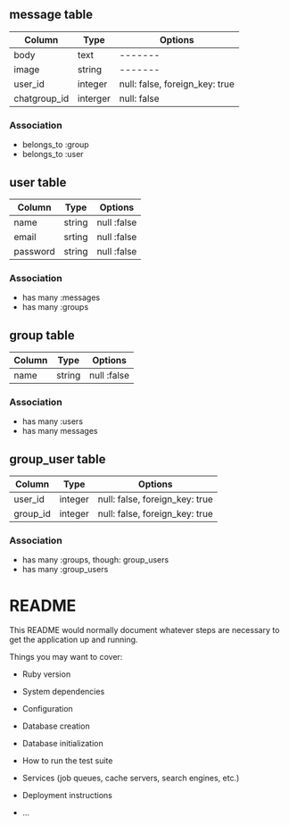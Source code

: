 ## message table

|Column|Type|Options|
|------|----|-------|
|body|text|-------|
|image|string|-------|
|user_id |integer|null: false, foreign_key: true|
|chatgroup_id|interger|null: false|

### Association
- belongs_to :group
- belongs_to :user

## user table
|Column|Type|Options|
|------|----|-------|
|name|string|null :false|
|email|srting|null :false|
|password|string|null :false|

### Association
- has many :messages
- has many :groups

## group table
|Column|Type|Options|
|------|----|-------|
|name|string|null :false|

### Association
- has many :users
- has many messages

## group_user table
|Column|Type|Options|
|------|----|-------|
|user_id|integer|null: false, foreign_key: true|
|group_id|integer|null: false, foreign_key: true|


### Association
- has many :groups, though: group_users
- has many :group_users



# README

This README would normally document whatever steps are necessary to get the
application up and running.

Things you may want to cover:

* Ruby version

* System dependencies

* Configuration

* Database creation

* Database initialization

* How to run the test suite

* Services (job queues, cache servers, search engines, etc.)

* Deployment instructions

* ...
